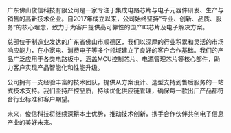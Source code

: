 广东佛山俊信科技有限公司是一家专注于集成电路芯片与电子元器件研发、生产与销售的高新技术企业。自2017年成立以来，公司始终坚持“专业、创新、品质、服务”的核心理念，致力于为客户提供高可靠性的国产IC芯片及电子解决方案。

总部位于制造业发达的广东省佛山市顺德区，我们以深厚的行业积累和灵活的市场响应能力，在小家电、消费电子等多个领域建立了良好的客户合作基础。我们的产品广泛应用于各类电路板中，涵盖MCU控制芯片、电源管理芯片等核心部件，助力客户实现产品智能化和性能升级。

公司拥有一支经验丰富的技术团队，提供从方案设计、选型支持到售后服务的一站式技术支持。我们坚持严控品质，持续优化供应链管理，确保每一款出厂产品都符合行业标准和客户期望。

未来，俊信科技将继续深耕本土优势，推动技术创新，携手合作伙伴共创电子信息产业的美好未来。